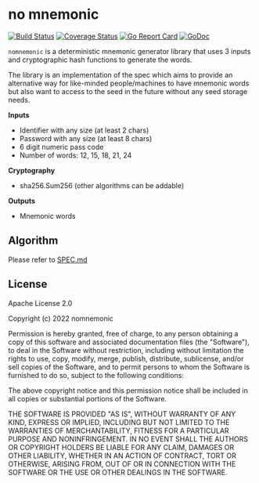 # no mnemonic

[![Build Status](https://travis-ci.org/nomnemonic/nomnemonic.svg?branch=main)](https://travis-ci.org/nomnemonic/nomnemonic)
[![Coverage Status](https://coveralls.io/repos/github/nomnemonic/nomnemonic/badge.svg?branch=main)](https://coveralls.io/github/nomnemonic/nomnemonic?branch=main)
[![Go Report Card](https://goreportcard.com/badge/github.com/nomnemonic/nomnemonic)](https://goreportcard.com/report/github.com/nomnemonic/nomnemonic)
[![GoDoc](https://godoc.org/github.com/nomnemonic/nomnemonic?status.svg)](https://godoc.org/github.com/nomnemonic/nomnemonic)

`nomnemonic` is a deterministic mnemonic generator library that uses 3 inputs and cryptographic hash functions to generate the words.

The library is an implementation of the spec which aims to provide an alternative way for like-minded people/machines to have mnemonic words but also want to access to the seed in the future without any seed storage needs.

**Inputs**

* Identifier with any size (at least 2 chars)
* Password with any size (at least 8 chars)
* 6 digit numeric pass code
* Number of words: 12, 15, 18, 21, 24

**Cryptography**

* sha256.Sum256 (other algorithms can be addable)

**Outputs**

* Mnemonic words

## Algorithm

Please refer to [SPEC.md](./SPEC.md)

## License

Apache License 2.0

Copyright (c) 2022 nomnemonic

Permission is hereby granted, free of charge, to any person obtaining a copy of this software and associated documentation files (the "Software"), to deal in the Software without restriction, including without limitation the rights to use, copy, modify, merge, publish, distribute, sublicense, and/or sell copies of the Software, and to permit persons to whom the Software is furnished to do so, subject to the following conditions:

The above copyright notice and this permission notice shall be included in all copies or substantial portions of the Software.

THE SOFTWARE IS PROVIDED "AS IS", WITHOUT WARRANTY OF ANY KIND, EXPRESS OR IMPLIED, INCLUDING BUT NOT LIMITED TO THE WARRANTIES OF MERCHANTABILITY, FITNESS FOR A PARTICULAR PURPOSE AND NONINFRINGEMENT. IN NO EVENT SHALL THE AUTHORS OR COPYRIGHT HOLDERS BE LIABLE FOR ANY CLAIM, DAMAGES OR OTHER LIABILITY, WHETHER IN AN ACTION OF CONTRACT, TORT OR OTHERWISE, ARISING FROM, OUT OF OR IN CONNECTION WITH THE SOFTWARE OR THE USE OR OTHER DEALINGS IN THE SOFTWARE.

